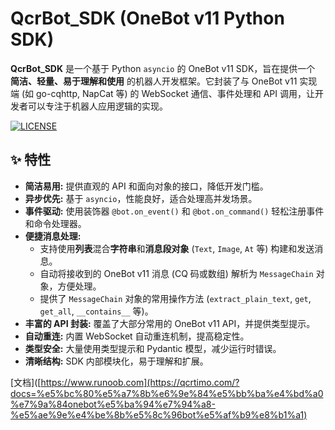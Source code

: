 # QcrBot_SDK (OneBot v11 Python SDK)



**QcrBot_SDK** 是一个基于 Python `asyncio` 的 OneBot v11 SDK，旨在提供一个 **简洁、轻量、易于理解和使用** 的机器人开发框架。它封装了与 OneBot v11 实现端 (如 go-cqhttp, NapCat 等) 的 WebSocket 通信、事件处理和 API 调用，让开发者可以专注于机器人应用逻辑的实现。

[![LICENSE](https://img.shields.io/badge/license-AGPL--3.0-blue.svg)](https://github.com/QcrTiMo/QcrBot_SDK/blob/main/LICENSE) 

## ✨ 特性

*   **简洁易用:** 提供直观的 API 和面向对象的接口，降低开发门槛。
*   **异步优先:** 基于 `asyncio`，性能良好，适合处理高并发场景。
*   **事件驱动:** 使用装饰器 `@bot.on_event()` 和 `@bot.on_command()` 轻松注册事件和命令处理器。
*   **便捷消息处理:**
    *   支持使用**列表**混合**字符串**和**消息段对象** (`Text`, `Image`, `At` 等) 构建和发送消息。
    *   自动将接收到的 OneBot v11 消息 (CQ 码或数组) 解析为 `MessageChain` 对象，方便处理。
    *   提供了 `MessageChain` 对象的常用操作方法 (`extract_plain_text`, `get`, `get_all`, `__contains__` 等)。
*   **丰富的 API 封装:** 覆盖了大部分常用的 OneBot v11 API，并提供类型提示。
*   **自动重连:** 内置 WebSocket 自动重连机制，提高稳定性。
*   **类型安全:** 大量使用类型提示和 Pydantic 模型，减少运行时错误。
*   **清晰结构:** SDK 内部模块化，易于理解和扩展。

[文档]([https://www.runoob.com](https://qcrtimo.com/?docs=%e5%bc%80%e5%a7%8b%e6%9e%84%e5%bb%ba%e4%bd%a0%e7%9a%84onebot%e5%ba%94%e7%94%a8-%e5%ae%9e%e4%be%8b%e5%8c%96bot%e5%af%b9%e8%b1%a1)
